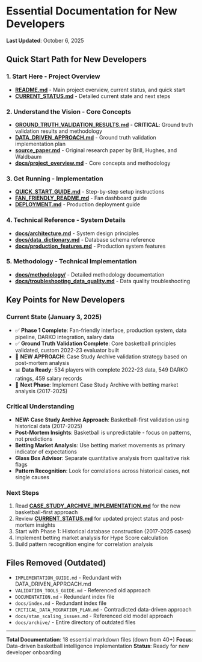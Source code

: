 # Essential Documentation for New Developers

**Last Updated**: October 6, 2025

## Quick Start Path for New Developers

### 1. **Start Here** - Project Overview
- **[README.md](README.md)** - Main project overview, current status, and quick start
- **[CURRENT_STATUS.md](CURRENT_STATUS.md)** - Detailed current state and next steps

### 2. **Understand the Vision** - Core Concepts  
- **[GROUND_TRUTH_VALIDATION_RESULTS.md](GROUND_TRUTH_VALIDATION_RESULTS.md)** - **CRITICAL**: Ground truth validation results and methodology
- **[DATA_DRIVEN_APPROACH.md](DATA_DRIVEN_APPROACH.md)** - Ground truth validation implementation plan
- **[source_paper.md](source_paper.md)** - Original research paper by Brill, Hughes, and Waldbaum
- **[docs/project_overview.md](docs/project_overview.md)** - Core concepts and methodology

### 3. **Get Running** - Implementation
- **[QUICK_START_GUIDE.md](QUICK_START_GUIDE.md)** - Step-by-step setup instructions
- **[FAN_FRIENDLY_README.md](FAN_FRIENDLY_README.md)** - Fan dashboard guide
- **[DEPLOYMENT.md](DEPLOYMENT.md)** - Production deployment guide

### 4. **Technical Reference** - System Details
- **[docs/architecture.md](docs/architecture.md)** - System design principles
- **[docs/data_dictionary.md](docs/data_dictionary.md)** - Database schema reference
- **[docs/production_features.md](docs/production_features.md)** - Production system features

### 5. **Methodology** - Technical Implementation
- **[docs/methodology/](docs/methodology/)** - Detailed methodology documentation
- **[docs/troubleshooting_data_quality.md](docs/troubleshooting_data_quality.md)** - Data quality troubleshooting

## Key Points for New Developers

### **Current State** (January 3, 2025)
- ✅ **Phase 1 Complete**: Fan-friendly interface, production system, data pipeline, DARKO integration, salary data
- ✅ **Ground Truth Validation Complete**: Core basketball principles validated, custom 2022-23 evaluator built
- 🎯 **NEW APPROACH**: Case Study Archive validation strategy based on post-mortem analysis
- 📊 **Data Ready**: 534 players with complete 2022-23 data, 549 DARKO ratings, 459 salary records
- 🎯 **Next Phase**: Implement Case Study Archive with betting market analysis (2017-2025)

### **Critical Understanding**
- **NEW: Case Study Archive Approach**: Basketball-first validation using historical data (2017-2025)
- **Post-Mortem Insights**: Basketball is unpredictable - focus on patterns, not predictions
- **Betting Market Analysis**: Use betting market movements as primary indicator of expectations
- **Glass Box Advisor**: Separate quantitative analysis from qualitative risk flags
- **Pattern Recognition**: Look for correlations across historical cases, not single causes

### **Next Steps**
1. Read **[CASE_STUDY_ARCHIVE_IMPLEMENTATION.md](CASE_STUDY_ARCHIVE_IMPLEMENTATION.md)** for the new basketball-first approach
2. Review **[CURRENT_STATUS.md](CURRENT_STATUS.md)** for updated project status and post-mortem insights
3. Start with Phase 1: Historical database construction (2017-2025 cases)
4. Implement betting market analysis for Hype Score calculation
5. Build pattern recognition engine for correlation analysis

## Files Removed (Outdated)
- `IMPLEMENTATION_GUIDE.md` - Redundant with DATA_DRIVEN_APPROACH.md
- `VALIDATION_TOOLS_GUIDE.md` - Referenced old approach
- `DOCUMENTATION.md` - Redundant index file
- `docs/index.md` - Redundant index file
- `CRITICAL_DATA_MIGRATION_PLAN.md` - Contradicted data-driven approach
- `docs/stan_scaling_issues.md` - Referenced old model approach
- `docs/archive/` - Entire directory of outdated files

---

**Total Documentation**: 18 essential markdown files (down from 40+)
**Focus**: Data-driven basketball intelligence implementation
**Status**: Ready for new developer onboarding
